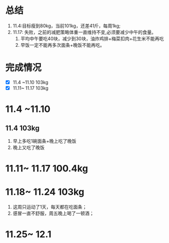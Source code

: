 # 总结

1. 11.4:目标瘦到80kg，当前101kg，还差41斤，每周1kg;
2. 11.17: 失败，之前的减肥策略体重一直维持不变,必须要减少中午的食量。
   1. 平均中午要吃40块，减少到30块，油炸鸡排+梅菜扣肉+花生米不能再吃
   2. 早饭一定不能再多次面条+晚饭不能再吃。


# 完成情况

- [x] 11.4 ~11.10 103kg
- [x] 11.11~ 11.17 103kg

# 11.4 ~11.10  

## 11.4 103kg

1. 早上多吃1碗面条+晚上吃了晚饭
1. 晚上又吃了晚饭

# 11.11~ 11.17 100.4kg

# 11.18~ 11.24 103kg

1. 这周只运动了1天，每天都在吃面条；
2. 感冒一直不舒服，周五晚上喝了一顿酒；

# 11.25~ 12.1
